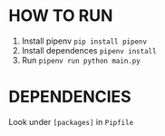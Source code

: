 # HOW TO RUN
1. Install pipenv
    ```pip install pipenv```
2. Install dependences
    ```pipenv install```
3. Run
    ```pipenv run python main.py```

# DEPENDENCIES
Look under `[packages]` in `Pipfile`